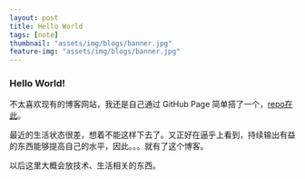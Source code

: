 ```yaml
---
layout: post
title: Hello World
tags: [note]
thumbnail: "assets/img/blogs/banner.jpg"
feature-img: "assets/img/blogs/banner.jpg"
---
```


### Hello World!

不太喜欢现有的博客网站，我还是自己通过 GitHub Page 简单搭了一个，[repo在此](https://github.com/thissentenceiswrong/blog)。

最近的生活状态很差，想着不能这样下去了。又正好在逼乎上看到，持续输出有益的东西能够提高自己的水平，因此。。。就有了这个博客。

以后这里大概会放技术、生活相关的东西。
